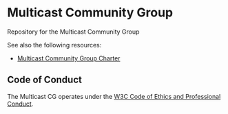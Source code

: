 # Multicast Community Group

Repository for the Multicast Community Group

See also the following resources:

* [Multicast Community Group Charter](https://w3c.github.io/multicast-cg/multicast-cg-charter.html)

## Code of Conduct

The Multicast CG operates under the [W3C Code of Ethics and Professional Conduct](https://www.w3.org/Consortium/cepc/).
